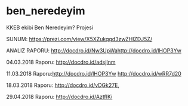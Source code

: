 # ben_neredeyim
KKEB ekibi Ben Neredeyim? Projesi

SUNUM: https://prezi.com/view/X5XZukqgd3zwZHlZDJ5Z/

ANALIZ RAPORU: http://docdro.id/Nw3UpWahttp://docdro.id/lHOP3Yw

04.03.2018 Raporu: http://docdro.id/adsjInm

11.03.2018 Raporu:http://docdro.id/lHOP3Yw   http://docdro.id/wRR7d20

18.03.2018 Raporu: http://docdro.id/vDGk27E,

29.04.2018 Raporu: http://docdro.id/AztfIKi
